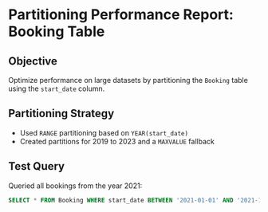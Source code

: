 # Partitioning Performance Report: Booking Table

## Objective
Optimize performance on large datasets by partitioning the `Booking` table using the `start_date` column.

## Partitioning Strategy
- Used `RANGE` partitioning based on `YEAR(start_date)`
- Created partitions for 2019 to 2023 and a `MAXVALUE` fallback

## Test Query
Queried all bookings from the year 2021:
```sql
SELECT * FROM Booking WHERE start_date BETWEEN '2021-01-01' AND '2021-12-31';
